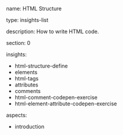 name: HTML Structure

type: insights-list

description: How to write HTML code.

section: 0

insights:
  - html-structure-define
  - elements
  - html-tags
  - attributes
  - comments
  - html-comment-codepen-exercise
  - html-element-attribute-codepen-exercise

aspects:
  - introduction

